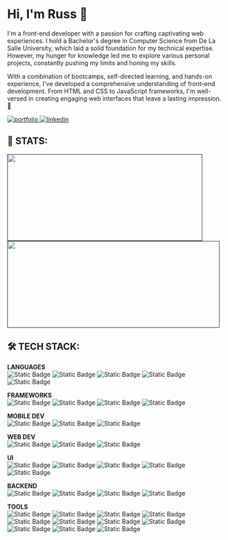 # Hi, I'm Russ 👋
I'm a front-end developer with a passion for crafting captivating web experiences. I hold a Bachelor's degree in Computer Science from De La Salle University, which laid a solid foundation for my technical expertise. However, my hunger for knowledge led me to explore various personal projects, constantly pushing my limits and honing my skills. 

With a combination of bootcamps, self-directed learning, and hands-on experience, I've developed a comprehensive understanding of front-end development. From HTML and CSS to JavaScript frameworks, I'm well-versed in creating engaging web interfaces that leave a lasting impression. 🚀


<a href="https://russhenson.com/" target="_blank">
<img src="https://img.shields.io/badge/WEB_PORTFOLIO-%23FFa200?style=for-the-badge&logo=netlify&logoColor=%23fff" alt="portfolio" />
</a>
<a href="https://www.linkedin.com/in/russ-henson/" target="_blank">
<img src="https://img.shields.io/badge/LINKEDIN-%230A66C2?style=for-the-badge&logo=linkedin&logoColor=%23fff" alt="linkedin" />
</a>


## 🚀 STATS:
<a href="">
  <img height=200 width=450 align="center" src="https://github-readme-streak-stats.herokuapp.com/?user=russhenson&theme=onedark&hide_border=true" />
</a>


<a href="">
  <img height=200 width=490 align="center" src="https://github-readme-stats-nine-mu-21.vercel.app/api?username=russhenson&theme=onedark&show_icons=true&hide_border=true&count_private=true&hide=stars,issues&show=prs_merged_percentage" />
</a>
<!-- <a href="">
  <img height=200 align="center" src="https://github-readme-stats-nine-mu-21.vercel.app/api/top-langs/?username=russhenson&theme=onedark&layout=compact&hide_border=true" />
</a> -->



## 🛠️ TECH STACK:

**LANGUAGES** <br/>
![Static Badge](https://img.shields.io/badge/JAVASCRIPT-%23F7DF1E?style=for-the-badge&logo=javascript&logoColor=%231a1a1a) ![Static Badge](https://img.shields.io/badge/TYPESCRIPT-%233178C6?style=for-the-badge&logo=typescript&logoColor=%23FFF) ![Static Badge](https://img.shields.io/badge/PYTHON-%233776AB?style=for-the-badge&logo=python&logoColor=%23FFF) ![Static Badge](https://img.shields.io/badge/C-%23A8B9CC?style=for-the-badge&logo=c&logoColor=%23fff) ![Static Badge](https://img.shields.io/badge/JAVA-%23fff?style=for-the-badge&logo=openjdk&logoColor=%231a1a1a)

**FRAMEWORKS** <br/>
![Static Badge](https://img.shields.io/badge/REACTJS-%2361DAFB?style=for-the-badge&logo=react&logoColor=%231a1a1a) ![Static Badge](https://img.shields.io/badge/REACT_NATIVE-%2361DAFB?style=for-the-badge&logo=react&logoColor=%231a1a1a) ![Static Badge](https://img.shields.io/badge/NEXTJS-%23000000?style=for-the-badge&logo=nextdotjs&logoColor=%23FFF) ![Static Badge](https://img.shields.io/badge/VUEJS-%234FC08D?style=for-the-badge&logo=vuedotjs&logoColor=%23FFF)

**MOBILE DEV** <br/>
![Static Badge](https://img.shields.io/badge/XCODE-%23147EFB?style=for-the-badge&logo=xcode&logoColor=%23FFF) ![Static Badge](https://img.shields.io/badge/ANDROID_STUDIO-%233DDC84?style=for-the-badge&logo=androidstudio&logoColor=%23fff) ![Static Badge](https://img.shields.io/badge/FASTLANE-%2300F200?style=for-the-badge&logo=fastlane&logoColor=%23FFF)

**WEB DEV** <br/>
![Static Badge](https://img.shields.io/badge/HTML5-%23E34F26?style=for-the-badge&logo=html5&logoColor=%23FFF) ![Static Badge](https://img.shields.io/badge/CSS3-%231572B6?style=for-the-badge&logo=css3&logoColor=%23FFF) ![Static Badge](https://img.shields.io/badge/JQUERY-%230769AD?style=for-the-badge&logo=jquery&logoColor=%23FFF)

**UI** <br/> 
![Static Badge](https://img.shields.io/badge/TAILWIND-%2306B6D4?style=for-the-badge&logo=tailwindcss&logoColor=%23FFF) ![Static Badge](https://img.shields.io/badge/MUI-%23007FFF?style=for-the-badge&logo=mui&logoColor=%23FFF) ![Static Badge](https://img.shields.io/badge/BOOTSTRAP-%237952B3?style=for-the-badge&logo=bootstrap&logoColor=%23FFF)  ![Static Badge](https://img.shields.io/badge/SASS-%23CC6699?style=for-the-badge&logo=sass&logoColor=%23FFF) ![Static Badge](https://img.shields.io/badge/FRAMER_MOTION-%230055FF?style=for-the-badge&logo=framer&logoColor=%23fff)

**BACKEND** <br/>
![Static Badge](https://img.shields.io/badge/MYSQL-%234479A1?style=for-the-badge&logo=mysql&logoColor=%23FFF) ![Static Badge](https://img.shields.io/badge/MONGODB-%2347A248?style=for-the-badge&logo=mongodb&logoColor=%23FFF) ![Static Badge](https://img.shields.io/badge/FIREBASE-%23FFCA28?style=for-the-badge&logo=firebase&logoColor=%231a1a1a) ![Static Badge](https://img.shields.io/badge/NODEJS-%23339933?style=for-the-badge&logo=nodedotjs&logoColor=%23FFF) 

**TOOLS** <br/>
![Static Badge](https://img.shields.io/badge/VSCODE-%23007ACC?style=for-the-badge&logo=visualstudiocode&logoColor=%23fff) ![Static Badge](https://img.shields.io/badge/FIGMA-%23F24E1E?style=for-the-badge&logo=figma&logoColor=%23FFF) ![Static Badge](https://img.shields.io/badge/ADOBE_XD-%23FF61F6?style=for-the-badge&logo=adobexd&logoColor=%23FFF) ![Static Badge](https://img.shields.io/badge/PHOTOSHOP-%2331A8FF?style=for-the-badge&logo=adobephotoshop&logoColor=%23FFF) ![Static Badge](https://img.shields.io/badge/ILLUSTRATOR-%23FF9A00?style=for-the-badge&logo=adobeillustrator&logoColor=%23FFF) ![Static Badge](https://img.shields.io/badge/LIGHTROOM-%2331A8FF?style=for-the-badge&logo=adobelightroom&logoColor=%23FFF) ![Static Badge](https://img.shields.io/badge/BLENDER-%23F5792A?style=for-the-badge&logo=blender&logoColor=%23fff) ![Static Badge](https://img.shields.io/badge/VERCEL-%23000?style=for-the-badge&logo=vercel&logoColor=%23FFF) ![Static Badge](https://img.shields.io/badge/NETLIFY-%2300C7B7?style=for-the-badge&logo=netlify&logoColor=%23FFF) ![Static Badge](https://img.shields.io/badge/GIT-%23F05032?style=for-the-badge&logo=git&logoColor=%23FFF) ![Static Badge](https://img.shields.io/badge/GITHUB-%23181717?style=for-the-badge&logo=github&logoColor=%23fff)













<!--
**russhenson/russhenson** is a ✨ _special_ ✨ repository because its `README.md` (this file) appears on your GitHub profile.

Here are some ideas to get you started:


- 🔭 I’m currently working on ...
- 🌱 I’m currently learning ...
- 👯 I’m looking to collaborate on ...
- 🤔 I’m looking for help with ...
- 💬 Ask me about ...
- 📫 How to reach me: ...
- 😄 Pronouns: ...
- ⚡ Fun fact: ...
-->
